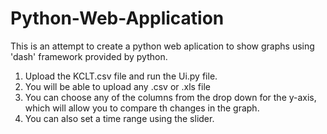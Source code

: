 # Python-Web-Application

This is an attempt to create a python web aplication to show graphs using 'dash' framework provided by python.

1. Upload the KCLT.csv file and run the Ui.py file.
2. You will be able to upload any .csv or .xls file
3. You can choose any of the columns from the drop down for the y-axis, which will allow you to compare th changes in the graph.
4. You can also set a time range using the slider.
